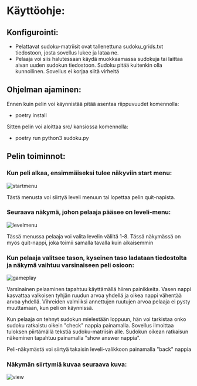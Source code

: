 # Käyttöohje:

## Konfigurointi:

- Pelattavat sudoku-matriisit ovat tallenettuna sudoku_grids.txt tiedostoon, josta sovellus lukee ja lataa ne.
- Pelaaja voi siis halutessaan käydä muokkaamassa sudokuja tai laittaa aivan uuden sudokun tiedostoon. Sudoku pitää kuitenkin olla kunnollinen. Sovellus ei korjaa siitä virheitä

## Ohjelman ajaminen:

Ennen kuin pelin voi käynnistää pitää asentaa riippuvuudet komennolla:

- poetry install

Sitten pelin voi aloittaa src/ kansiossa komennolla:

- poetry run python3 sudoku.py

## Pelin toiminnot:

### Kun peli alkaa, ensimmäiseksi tulee näkyviin start menu:

![startmenu](https://user-images.githubusercontent.com/86538024/147418557-257f1a4f-e76c-4ee8-ad6b-4cadc8496802.JPG)

Tästä menusta voi siirtyä leveli menuun tai lopettaa pelin quit-napista.

### Seuraava näkymä, johon pelaaja pääsee on leveli-menu:

![levelmenu](https://user-images.githubusercontent.com/86538024/147418622-bf142e57-003c-405a-8b20-3db5db8f6dba.JPG)

Tässä menussa pelaaja voi valita levelin väliltä 1-8. Tässä näkymässä on myös quit-nappi, joka toimii samalla tavalla kuin aikaisemmin

### Kun pelaaja valitsee tason, kyseinen taso ladataan tiedostolta ja näkymä vaihtuu varsinaiseen peli osioon:

![gameplay](https://user-images.githubusercontent.com/86538024/147418756-03051d9c-bd05-41ba-9cb3-92ef96a8542b.JPG)

Varsinainen pelaaminen tapahtuu käyttämällä hiiren painikkeita. Vasen nappi kasvattaa valkoisen tyhjän ruudun arvoa yhdellä ja oikea nappi vähentää arvoa yhdellä.
Vihreiden valmiiksi annettujen ruutujen arvoa pelaaja ei pysty muuttamaan, kun peli on käynnissä.

Kun pelaaja on tehnyt sudokun mielestään loppuun, hän voi tarkistaa onko sudoku ratkaistu oikein "check" nappia painamalla. Sovellus ilmoittaa tuloksen piirtämällä tekstiä sudoku-matriisin alle. Sudokun oikean ratkaisun näkeminen tapahtuu painamalla "show answer nappia".

Peli-näkymästä voi siirtyä takaisin leveli-valikkoon painamalla "back" nappia

### Näkymän siirtymiä kuvaa seuraava kuva:

![view](https://user-images.githubusercontent.com/86538024/147418982-d8f1786d-b86c-40fd-b8b5-92a0a3c25650.JPG)


